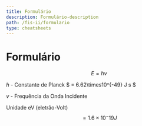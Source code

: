 ```yaml
---
title: Formulário
description: Formulário-description
path: /fis-ii/formulario
type: cheatsheets
---
```


# Formulário

$$
E = hv
$$

$h$ - Constante de Planck $ = 6.62\times10^{-49} J s $

$v$ - Frequência da Onda Incidente

Unidade eV (eletrão-Volt) $$= 1.6\times10^-19 J $$
